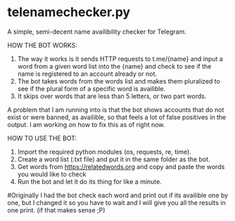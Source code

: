 # telenamechecker.py
A simple, semi-decent name availibility checker for Telegram. 

HOW THE BOT WORKS:
1. The way it works is it sends HTTP requests to t.me/{name} and input a word from a given word list into the {name} and check to see if the name is registered to an account already or not.
2. The bot takes words from the words list and makes them pluralized to see if the plural form of a specific word is availible.
3. It skips over words that are less than 5 letters, or two part words.


A problem that I am running into is that the bot shows accounts that do not exist or were banned, as availible, so that feels a lot of false positives in the output. 
I am working on how to fix this as of right now.


HOW TO USE THE BOT:

1. Import the required python modules (os, requests, re, time).
2. Create a word list (.txt file) and put it in the same folder as the bot.
3. Get words from https://relatedwords.org and copy and paste the words you would like to check
4. Run the bot and let it do its thing for like a minute.

#Originally I had the bot check each word and print out if its availible one by one, but I changed it so you have to wait and I will give you all the results in one print. (if that makes sense ;P)
